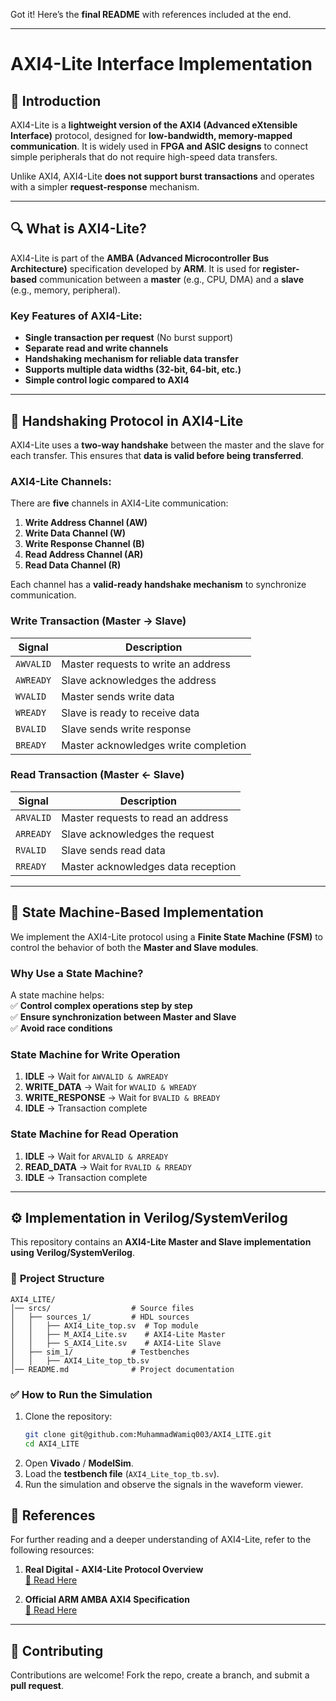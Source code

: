 Got it! Here’s the **final README** with references included at the end.  

---

# **AXI4-Lite Interface Implementation**  

## 📌 **Introduction**  
AXI4-Lite is a **lightweight version of the AXI4 (Advanced eXtensible Interface)** protocol, designed for **low-bandwidth, memory-mapped communication**. It is widely used in **FPGA and ASIC designs** to connect simple peripherals that do not require high-speed data transfers.  

Unlike AXI4, AXI4-Lite **does not support burst transactions** and operates with a simpler **request-response** mechanism.  

---

## 🔍 **What is AXI4-Lite?**  
AXI4-Lite is part of the **AMBA (Advanced Microcontroller Bus Architecture)** specification developed by **ARM**. It is used for **register-based** communication between a **master** (e.g., CPU, DMA) and a **slave** (e.g., memory, peripheral).  

### **Key Features of AXI4-Lite:**  
- **Single transaction per request** (No burst support)  
- **Separate read and write channels**  
- **Handshaking mechanism for reliable data transfer**  
- **Supports multiple data widths (32-bit, 64-bit, etc.)**  
- **Simple control logic compared to AXI4**  

---

## 🤝 **Handshaking Protocol in AXI4-Lite**  
AXI4-Lite uses a **two-way handshake** between the master and the slave for each transfer. This ensures that **data is valid before being transferred**.  

### **AXI4-Lite Channels:**  
There are **five** channels in AXI4-Lite communication:  

1. **Write Address Channel (AW)**  
2. **Write Data Channel (W)**  
3. **Write Response Channel (B)**  
4. **Read Address Channel (AR)**  
5. **Read Data Channel (R)**  

Each channel has a **valid-ready handshake mechanism** to synchronize communication.  

### **Write Transaction (Master → Slave)**  
| Signal | Description |  
|---------|------------|  
| `AWVALID` | Master requests to write an address |  
| `AWREADY` | Slave acknowledges the address |  
| `WVALID` | Master sends write data |  
| `WREADY` | Slave is ready to receive data |  
| `BVALID` | Slave sends write response |  
| `BREADY` | Master acknowledges write completion |  

### **Read Transaction (Master ← Slave)**  
| Signal | Description |  
|---------|------------|  
| `ARVALID` | Master requests to read an address |  
| `ARREADY` | Slave acknowledges the request |  
| `RVALID` | Slave sends read data |  
| `RREADY` | Master acknowledges data reception |  

---

## 🔄 **State Machine-Based Implementation**  
We implement the AXI4-Lite protocol using a **Finite State Machine (FSM)** to control the behavior of both the **Master and Slave modules**.  

### **Why Use a State Machine?**  
A state machine helps:  
✅ **Control complex operations step by step**  
✅ **Ensure synchronization between Master and Slave**  
✅ **Avoid race conditions**  

### **State Machine for Write Operation**  
1. **IDLE** → Wait for `AWVALID & AWREADY`  
2. **WRITE_DATA** → Wait for `WVALID & WREADY`  
3. **WRITE_RESPONSE** → Wait for `BVALID & BREADY`  
4. **IDLE** → Transaction complete  

### **State Machine for Read Operation**  
1. **IDLE** → Wait for `ARVALID & ARREADY`  
2. **READ_DATA** → Wait for `RVALID & RREADY`  
3. **IDLE** → Transaction complete  

---

## ⚙️ **Implementation in Verilog/SystemVerilog**  
This repository contains an **AXI4-Lite Master and Slave implementation using Verilog/SystemVerilog**.  

### 📂 **Project Structure**  
```
AXI4_LITE/
│── srcs/                  # Source files
│   ├── sources_1/         # HDL sources
│   │   ├── AXI4_Lite_top.sv  # Top module
│   │   ├── M_AXI4_Lite.sv    # AXI4-Lite Master
│   │   ├── S_AXI4_Lite.sv    # AXI4-Lite Slave
│   ├── sim_1/             # Testbenches
│   │   ├── AXI4_Lite_top_tb.sv
│── README.md              # Project documentation
```

### ✅ **How to Run the Simulation**  
1. Clone the repository:  
   ```sh
   git clone git@github.com:MuhammadWamiq003/AXI4_LITE.git
   cd AXI4_LITE
   ```
2. Open **Vivado** / **ModelSim**.  
3. Load the **testbench file** (`AXI4_Lite_top_tb.sv`).  
4. Run the simulation and observe the signals in the waveform viewer.  

## 📜 **References**  
For further reading and a deeper understanding of AXI4-Lite, refer to the following resources:  

1. **Real Digital - AXI4-Lite Protocol Overview**  
   [🔗 Read Here](https://www.realdigital.org/doc/a9fee931f7a172423e1ba73f66ca4081)  

2. **Official ARM AMBA AXI4 Specification**  
   [🔗 Read Here](http://www.gstitt.ece.ufl.edu/courses/fall15/eel4720_5721/labs/refs/AXI4_specification.pdf)  

---

## 🤝 **Contributing**  
Contributions are welcome! Fork the repo, create a branch, and submit a **pull request**.  
